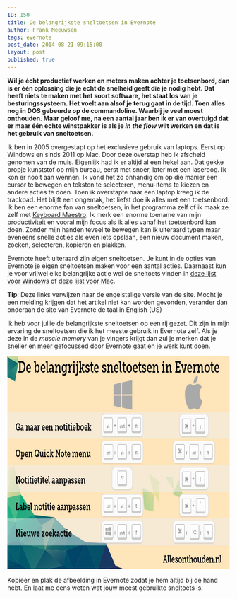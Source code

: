 ```yaml
---
ID: 150
title: De belangrijkste sneltoetsen in Evernote
author: Frank Meeuwsen
tags: evernote
post_date: 2014-08-21 09:15:00
layout: post
published: true
---
```

<strong>Wil je écht productief werken en meters maken achter je toetsenbord, dan is er één oplossing die je echt de snelheid geeft die je nodig hebt. Dat heeft niets te maken met het soort software, het staat los van je besturingssysteem. Het voelt aan alsof je terug gaat in de tijd. Toen alles nog in DOS gebeurde op de commandoline. Waarbij je veel moest onthouden. Maar geloof me, na een aantal jaar ben ik er van overtuigd dat er maar één echte winstpakker is als je <em>in the flow</em> wilt werken en dat is het gebruik van sneltoetsen.</strong>

<!--more-->

Ik ben in 2005 overgestapt op het exclusieve gebruik van laptops. Eerst op Windows en sinds 2011 op Mac. Door deze overstap heb ik afscheid genomen van de muis. Eigenlijk had ik er altijd al een hekel aan. Dat gekke propje kunststof op mijn bureau, eerst met snoer, later met een laseroog. Ik kon er nooit aan wennen. Ik vond het zo onhandig om op die manier een cursor te bewegen en teksten te selecteren, menu-items te kiezen en andere acties te doen. Toen ik overstapte naar een laptop kreeg ik de trackpad. Het blijft een ongemak, het liefst doe ik alles met een toetsenbord. Ik ben een enorme fan van sneltoetsen, in het programma zelf of ik maak ze zelf met <a href="http://lifehacker.com/evernote-keyboard-maestro-more-productive-filing-1490413562">Keyboard Maestro</a>. Ik merk een enorme toename van mijn productiviteit en vooral mijn focus als ik alles vanaf het toetsenbord kan doen. Zonder mijn handen teveel te bewegen kan ik uiteraard typen maar eveneens snelle acties als even iets opslaan, een nieuw document maken, zoeken, selecteren, kopieren en plakken.

Evernote heeft uiteraard zijn eigen sneltoetsen. Je kunt in de opties van Evernote je eigen sneltoetsen maken voor een aantal acties. Daarnaast kun je voor vrijwel elke belangrijke actie wel de sneltoets vinden in <a title="Sneltoetsen voor Windows" href="https://evernote.com/contact/support/kb/#!/article/23168552">deze lijst voor Windows</a> of <a title="Sneltoetsen voor Mac" href="https://evernote.com/contact/support/kb/#/article/23168732">deze lijst voor Mac</a>.

<strong>Tip</strong>: Deze links verwijzen naar de engelstalige versie van de site. Mocht je een melding krijgen dat het artikel niet kan worden gevonden, verander dan onderaan de site van Evernote de taal in English (US)

Ik heb voor jullie de belangrijkste sneltoetsen op een rij gezet. Dit zijn in mijn ervaring de sneltoetsen die ik het meeste gebruik in Evernote zelf. Als je deze in de <em>muscle memory</em> van je vingers krijgt dan zul je merken dat je sneller en meer gefocussed door Evernote gaat en je werk kunt doen.

<img class="aligncenter size-full wp-image-462" src="/images/2014/08/infographic-shortcuts.jpg" alt="infographic-shortcuts" width="800" height="482" />

Kopieer en plak de afbeelding in Evernote zodat je hem altijd bij de hand hebt. En laat me eens weten wat jouw meest gebruikte sneltoets is.
